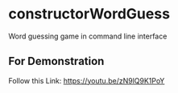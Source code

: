 # constructorWordGuess
Word guessing game in command line interface

## For Demonstration
Follow this Link: https://youtu.be/zN9lQ9K1PoY